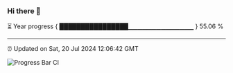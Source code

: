 ### Hi there 👋

⏳ Year progress { ████████████████▁▁▁▁▁▁▁▁▁▁▁▁▁▁ } 55.06 %

---

⏰ Updated on Sat, 20 Jul 2024 12:06:42 GMT

![Progress Bar CI](https://github.com/liununu/liununu/workflows/Progress%20Bar%20CI/badge.svg)
